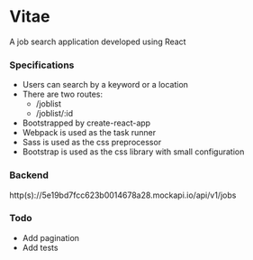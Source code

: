 # Vitae

A job search application developed using React

### Specifications

* Users can search by a keyword or a location
* There are two routes: 
    * /joblist
    * /joblist/:id
* Bootstrapped by create-react-app
* Webpack is used as the task runner
* Sass is used as the css preprocessor
* Bootstrap is used as the css library with small configuration

### Backend

http(s)://5e19bd7fcc623b0014678a28.mockapi.io/api/v1/jobs

### Todo

* Add pagination
* Add tests

